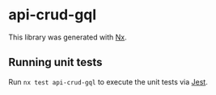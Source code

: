 # api-crud-gql

This library was generated with [Nx](https://nx.dev).

## Running unit tests

Run `nx test api-crud-gql` to execute the unit tests via [Jest](https://jestjs.io).
